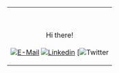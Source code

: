 <table width="100%"> 
  <tr>
  <td width="100%">

<br><p align="center">Hi there!<br><br>
  [![E-Mail](https://img.shields.io/badge/email-reveal-2a8?style=flat-square&logo=gmail&logoColor=white)](https://mailhide.io/e/En6xJ2A5)
  [![Linkedin](https://img.shields.io/badge/linked-in-369?style=flat-square&logo=linkedin&logoColor=white&color=blue)](https://www.linkedin.com/in/baris-demirhan)
  [![Twitter](https://img.shields.io/twitter/follow/baris_demirhan?color=%231da1f2&logo=twitter&logoColor=white&label=Twitter&style=flat-square)
</p>
  </td>
  </table>
